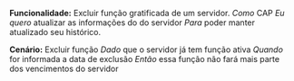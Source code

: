 **Funcionalidade:** Excluir função gratificada de um servidor.
		*Como* CAP
		*Eu quero* atualizar as informações do do servidor
		*Para* poder manter atualizado seu histórico.
	
**Cenário:** Excluir função
		*Dado* que o servidor já tem função ativa
		*Quando* for informada a data de exclusão
		*Então* essa função não fará mais parte dos vencimentos do servidor
 	

